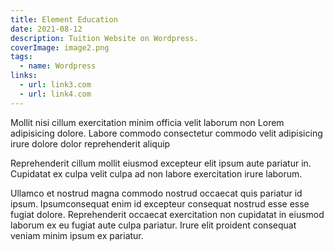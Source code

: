 ```yaml
---
title: Element Education
date: 2021-08-12
description: Tuition Website on Wordpress.
coverImage: image2.png
tags:
  - name: Wordpress
links:
  - url: link3.com
  - url: link4.com
---
```


Mollit nisi cillum exercitation minim officia velit laborum non Lorem
adipisicing dolore. Labore commodo consectetur commodo velit adipisicing irure
dolore dolor reprehenderit aliquip

Reprehenderit cillum mollit eiusmod
excepteur elit ipsum aute pariatur in. Cupidatat ex culpa velit culpa ad non
labore exercitation irure laborum.

Ullamco et nostrud magna commodo nostrud occaecat quis pariatur id ipsum.
Ipsumconsequat enim id excepteur consequat nostrud esse esse fugiat dolore.
Reprehenderit occaecat exercitation non cupidatat in eiusmod laborum ex eu
fugiat aute culpa pariatur. Irure elit proident consequat veniam minim ipsum ex
pariatur.
